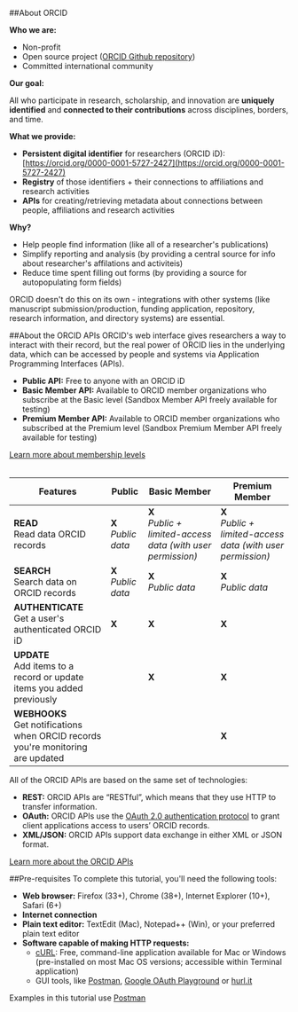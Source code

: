 ##About ORCID

**Who we are:**

- Non-profit 
- Open source project ([ORCID Github repository](https://github.com/ORCID/ORCID-Source))
- Committed international community

**Our goal:**

All who participate in research, scholarship, and innovation are **uniquely identified** and **connected to their contributions** across disciplines, borders, and time.

**What we provide:**

- **Persistent digital identifier** for researchers (ORCID iD):<br>[https://orcid.org/0000-0001-5727-2427](https://orcid.org/0000-0001-5727-2427)
- **Registry** of those identifiers + their connections to affiliations and research activities
- **APIs** for creating/retrieving metadata about connections between people, affiliations and research activities

**Why?**

- Help people find information (like all of a researcher's publications)
- Simplify reporting and analysis (by providing a central source for info about researcher's affilations and activiteis)
- Reduce time spent filling out forms (by providing a source for autopopulating form fields)


ORCID doesn't do this on its own - integrations with other systems (like manuscript submission/production, funding application, repository, research information, and directory systems) are essential.

##About the ORCID APIs
ORCID's web interface gives researchers a way to interact with their record, but the real power of ORCID lies in the underlying data, which can be accessed by people and systems via Application Programming Interfaces (APIs).

* **Public API:** Free to anyone with an ORCID iD
* **Basic Member API:** Available to ORCID member organizations who subscribe at the Basic level (Sandbox Member API freely available for testing)
* **Premium Member API:** Available to ORCID member organizations who subscribed at the Premium level (Sandbox Premium Member API freely available for testing)

[Learn more about membership levels](https://orcid.org/about/membership)<br><br>


| Features       | Public | Basic Member | Premium Member |
| -------------- | ---------- | ---------------- | ------------------ |
|**READ**<br>Read data ORCID records| **X**<br>*Public data*  | **X**<br>*Public + limited-access data (with user permission)* | **X**<br>*Public + limited-access data (with user permission)* |
|**SEARCH**<br>Search data on ORCID records| **X**<br>*Public data* | **X**<br>*Public data*  | **X**<br>*Public data* |
|**AUTHENTICATE**<br>Get a user's authenticated ORCID iD| **X** | **X** | **X** |
|**UPDATE**<br>Add items to a record or update items you added previously|  | **X** | **X** |
|**WEBHOOKS**<br>Get notifications when ORCID records you're monitoring are updated|  |  | **X** |

All of the ORCID APIs are  based on the same set of technologies:

* **REST:** ORCID APIs are &ldquo;RESTful&rdquo;, which  means that they use HTTP to transfer information.
* **OAuth:** ORCID  APIs use the [OAuth 2.0 authentication protocol](https://oauth.net/2/) to grant client  applications access to users&rsquo; ORCID records.
* **XML/JSON:** ORCID APIs support data exchange in either XML or JSON format.

[Learn more about the ORCID APIs](https://members.orcid.org/api/about-orcid-apis)

##Pre-requisites
To complete this tutorial, you'll need the following tools:

* **Web browser:** Firefox (33+), Chrome (38+), Internet Explorer (10+), Safari (6+)
* **Internet connection**
* **Plain text editor:** TextEdit (Mac), Notepad++ (Win), or your preferred plain text editor
* **Software capable of making HTTP requests:**
    - [cURL](http://curl.haxx.se/download.html): Free, command-line application available for Mac  or Windows (pre-installed on most Mac OS versions; accessible within Terminal application)
    - GUI tools, like [Postman](https://www.getpostman.com/), [Google OAuth Playground](https://developers.google.com/oauthplayground/) or [hurl.it](http://hurl.it">hurl.it)

Examples in this tutorial use [Postman](https://www.getpostman.com/)
